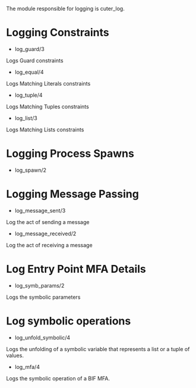The module responsible for logging is cuter_log.

Logging Constraints
===================

* log_guard/3

Logs Guard constraints

* log_equal/4

Logs Matching Literals constraints

* log_tuple/4

Logs Matching Tuples constraints

* log_list/3

Logs Matching Lists constraints

Logging Process Spawns
======================

* log_spawn/2

Logging Message Passing
=======================

* log_message_sent/3

Log the act of sending a message

* log_message_received/2

Log the act of receiving a message

Log Entry Point MFA Details
===========================

* log_symb_params/2

Logs the symbolic parameters

Log symbolic operations
=======================

* log_unfold_symbolic/4

Logs the unfolding of a symbolic variable that represents a list or a tuple of values.

* log_mfa/4

Logs the symbolic operation of a BIF MFA.
